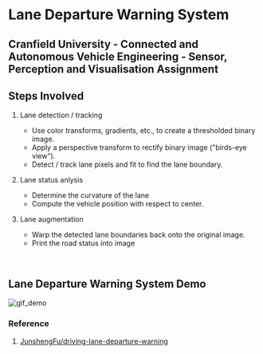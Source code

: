 # Lane Departure Warning System

## Cranfield University - Connected and Autonomous Vehicle Engineering - Sensor, Perception and Visualisation Assignment

## Steps Involved
1. Lane detection / tracking
    * Use color transforms, gradients, etc., to create a thresholded binary image.
    * Apply a perspective transform to rectify binary image ("birds-eye view").
    * Detect / track lane pixels and fit to find the lane boundary.

2. Lane status anlysis
    * Determine the curvature of the lane
    * Compute the vehicle position with respect to center.

3. Lane augmentation
    * Warp the detected lane boundaries back onto the original image.
    * Print the road status into image

</br>

## Lane Departure Warning System Demo
![gif_demo](./output/project_video.gif)


### Reference
1. [JunshengFu/driving-lane-departure-warning](https://github.com/JunshengFu/driving-lane-departure-warning)

